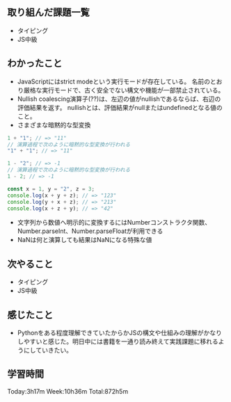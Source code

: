 ## 取り組んだ課題一覧
- タイピング
- JS中級
## わかったこと
- JavaScriptにはstrict modeという実行モードが存在している。 名前のとおり厳格な実行モードで、古く安全でない構文や機能が一部禁止されている。
- Nullish coalescing演算子(??)は、左辺の値がnullishであるならば、右辺の評価結果を返す。 nullishとは、評価結果がnullまたはundefinedとなる値のこと。
- さまざまな暗黙的な型変換
```javascript
1 + "1"; // => "11"
// 演算過程で次のように暗黙的な型変換が行われる
"1" + "1"; // => "11"

1 - "2"; // => -1
// 演算過程で次のように暗黙的な型変換が行われる
1 - 2; // => -1

const x = 1, y = "2", z = 3;
console.log(x + y + z); // => "123"
console.log(y + x + z); // => "213"
console.log(x + z + y); // => "42"
```
- 文字列から数値へ明示的に変換するにはNumberコンストラクタ関数、Number.parseInt、Number.parseFloatが利用できる
- NaNは何と演算しても結果はNaNになる特殊な値
## 次やること
- タイピング
- JS中級
## 感じたこと
- Pythonをある程度理解できていたからかJSの構文や仕組みの理解がかなりしやすいと感じた。明日中には書籍を一通り読み終えて実践課題に移れるようにしていきたい。
## 学習時間
Today:3h17m Week:10h36m Total:872h5m